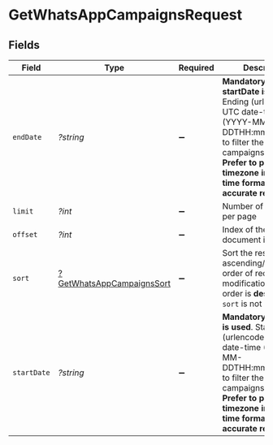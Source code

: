 # GetWhatsAppCampaignsRequest


## Fields

| Field                                                                                                                                                                                                                | Type                                                                                                                                                                                                                 | Required                                                                                                                                                                                                             | Description                                                                                                                                                                                                          |
| -------------------------------------------------------------------------------------------------------------------------------------------------------------------------------------------------------------------- | -------------------------------------------------------------------------------------------------------------------------------------------------------------------------------------------------------------------- | -------------------------------------------------------------------------------------------------------------------------------------------------------------------------------------------------------------------- | -------------------------------------------------------------------------------------------------------------------------------------------------------------------------------------------------------------------- |
| `endDate`                                                                                                                                                                                                            | *?string*                                                                                                                                                                                                            | :heavy_minus_sign:                                                                                                                                                                                                   | **Mandatory if startDate is used**. Ending (urlencoded) UTC date-time (YYYY-MM-DDTHH:mm:ss.SSSZ) to filter the WhatsApp campaigns created.<br/>**Prefer to pass your timezone in date-time format for accurate result**<br/> |
| `limit`                                                                                                                                                                                                              | *?int*                                                                                                                                                                                                               | :heavy_minus_sign:                                                                                                                                                                                                   | Number of documents per page                                                                                                                                                                                         |
| `offset`                                                                                                                                                                                                             | *?int*                                                                                                                                                                                                               | :heavy_minus_sign:                                                                                                                                                                                                   | Index of the first document in the page                                                                                                                                                                              |
| `sort`                                                                                                                                                                                                               | [?GetWhatsAppCampaignsSort](../../models/operations/GetWhatsAppCampaignsSort.md)                                                                                                                                     | :heavy_minus_sign:                                                                                                                                                                                                   | Sort the results in the ascending/descending order of record modification. Default order is **descending** if `sort` is not passed                                                                                   |
| `startDate`                                                                                                                                                                                                          | *?string*                                                                                                                                                                                                            | :heavy_minus_sign:                                                                                                                                                                                                   | **Mandatory if endDate is used**. Starting (urlencoded) UTC date-time (YYYY-MM-DDTHH:mm:ss.SSSZ) to filter the WhatsApp campaigns created.<br/>**Prefer to pass your timezone in date-time format for accurate result**<br/> |